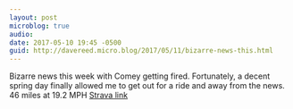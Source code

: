 ```yaml
---
layout: post
microblog: true
audio: 
date: 2017-05-10 19:45 -0500
guid: http://davereed.micro.blog/2017/05/11/bizarre-news-this.html
---
```

Bizarre news this week with Comey getting fired. Fortunately, a decent spring day finally allowed me to get out for a ride and away from the news. 46 miles at 19.2 MPH [Strava link](https://www.strava.com/activities/980136350)
